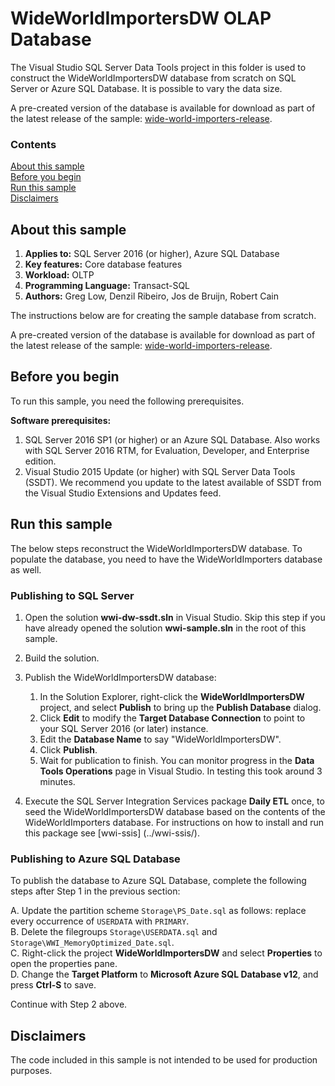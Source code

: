 # WideWorldImportersDW OLAP Database

The Visual Studio SQL Server Data Tools project in this folder is used to construct the WideWorldImportersDW database from scratch on SQL Server or Azure SQL Database. It is possible to vary the data size.

A pre-created version of the database is available for download as part of the latest release of the sample: [wide-world-importers-release](http://go.microsoft.com/fwlink/?LinkID=800630).

### Contents

[About this sample](#about-this-sample)<br/>
[Before you begin](#before-you-begin)<br/>
[Run this sample](#run-this-sample)<br/>
[Disclaimers](#disclaimers)<br/>


<a name=about-this-sample></a>

## About this sample

<!-- Delete the ones that don't apply -->
1. **Applies to:** SQL Server 2016 (or higher), Azure SQL Database
1. **Key features:** Core database features
1. **Workload:** OLTP
1. **Programming Language:** Transact-SQL
1. **Authors:** Greg Low, Denzil Ribeiro, Jos de Bruijn, Robert Cain

The instructions below are for creating the sample database from scratch.

A pre-created version of the database is available for download as part of the latest release of the sample: [wide-world-importers-release](http://go.microsoft.com/fwlink/?LinkID=800630).

<a name=before-you-begin></a>

## Before you begin

To run this sample, you need the following prerequisites.

**Software prerequisites:**

1. SQL Server 2016 SP1 (or higher) or an Azure SQL Database. Also works with SQL Server 2016 RTM, for Evaluation, Developer, and Enterprise edition.
2. Visual Studio 2015 Update (or higher) with SQL Server Data Tools (SSDT). We recommend you update to the latest available of SSDT from the Visual Studio Extensions and Updates feed.


<a name=run-this-sample></a>

## Run this sample

The below steps reconstruct the WideWorldImportersDW database. To populate the database, you need to have the WideWorldImporters database as well.

<!-- Step by step instructions. Here's a few examples -->

### Publishing to SQL Server

1. Open the solution **wwi-dw-ssdt.sln** in Visual Studio. Skip this step if you have already opened the solution **wwi-sample.sln** in the root of this sample.

2. Build the solution.

3. Publish the WideWorldImportersDW database:
    1. In the Solution Explorer, right-click the **WideWorldImportersDW** project, and select **Publish** to bring up the **Publish Database** dialog.
    1. Click **Edit** to modify the **Target Database Connection** to point to your SQL Server 2016 (or later) instance.
    1. Edit the **Database Name** to say "WideWorldImportersDW".
    1. Click **Publish**.
    1. Wait for publication to finish. You can monitor progress in the **Data Tools Operations** page in Visual Studio. In testing this took around 3 minutes.

4. Execute the SQL Server Integration Services package **Daily ETL** once, to seed the WideWorldImportersDW database based on the contents of the WideWorldImporters database. For instructions on how to install and run this package see [wwi-ssis] (../wwi-ssis/).


### Publishing to Azure SQL Database

To publish the database to Azure SQL Database, complete the following steps after Step 1 in the previous section:

A. Update the partition scheme `Storage\PS_Date.sql` as follows: replace every occurrence of `USERDATA` with `PRIMARY`.<br/>
B. Delete the filegroups `Storage\USERDATA.sql` and `Storage\WWI_MemoryOptimized_Date.sql`.<br/>
C. Right-click the project **WideWorldImportersDW** and select **Properties** to open the properties pane.<br/>
D. Change the **Target Platform** to **Microsoft Azure SQL Database v12**, and press **Ctrl-S** to save.

Continue with Step 2 above.

<a name=disclaimers></a>

## Disclaimers
The code included in this sample is not intended to be used for production purposes.
